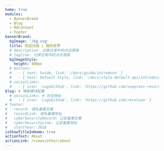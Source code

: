 ```yaml
---
home: true
modules:
  - BannerBrand
  - Blog
  - MdContent
  - Footer
bannerBrand:
  bgImage: '/bg.svg'
  title: 欢迎光临 | 我的世界
  # description: 记录日常中的点点滴滴
  # tagline: 记录日常中的点点滴滴
  bgImageStyle: 
    height: 400px
  # buttons:
  #   - { text: Guide, link: '/docs/guide/introduce' }
  #   - { text: Default Style, link: '/docs/style-default-api/introduce', type: 'plain' }
  # socialLinks:
  #   - { icon: 'LogoGithub', link: 'https://github.com/vuepress-reco/vuepress-theme-reco' }
blog: # 博客模块配置
  # socialLinks: # 社交地址
  #   - { icon: 'LogoGithub', link: 'https://github.com/recoluan' }
# footer: 
#   record: 域名备案文案
#   recordLink: 域名备案地址
#   cyberSecurityRecord: 公安备案文案
#   cyberSecurityLink: 公安备案地址
#   startYear: 2018
isShowTitleInHome: true
actionText: About
actionLink: /views/other/about
---
```

